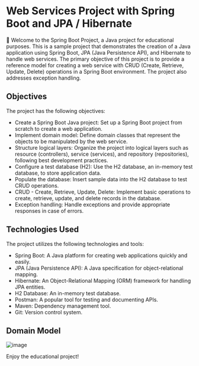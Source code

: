 # Web Services Project with Spring Boot and JPA / Hibernate
👋 Welcome to the Spring Boot Project, a Java project for educational purposes. This is a sample project that demonstrates the creation of a Java application using Spring Boot, JPA (Java Persistence API), and Hibernate to handle web services. The primary objective of this project is to provide a reference model for creating a web service with CRUD (Create, Retrieve, Update, Delete) operations in a Spring Boot environment. The project also addresses exception handling.

## Objectives
The project has the following objectives:

* Create a Spring Boot Java project: Set up a Spring Boot project from scratch to create a web application.
* Implement domain model: Define domain classes that represent the objects to be manipulated by the web service.
* Structure logical layers: Organize the project into logical layers such as resource (controllers), service (services), and repository (repositories), following best development practices.
* Configure a test database (H2): Use the H2 database, an in-memory test database, to store application data.
* Populate the database: Insert sample data into the H2 database to test CRUD operations.
* CRUD - Create, Retrieve, Update, Delete: Implement basic operations to create, retrieve, update, and delete records in the database.
* Exception handling: Handle exceptions and provide appropriate responses in case of errors.


## Technologies Used
The project utilizes the following technologies and tools:

* Spring Boot: A Java platform for creating web applications quickly and easily.
* JPA (Java Persistence API): A Java specification for object-relational mapping.
* Hibernate: An Object-Relational Mapping (ORM) framework for handling JPA entities.
* H2 Database: An in-memory test database.
* Postman: A popular tool for testing and documenting APIs.
* Maven: Dependency management tool.
* Git: Version control system.

## Domain Model

![image](https://github.com/doramrx/demo-springboot-jpa/assets/87739902/69b5b600-3bc1-4485-af6d-f3e14bf36ec2)


Enjoy the educational project!
